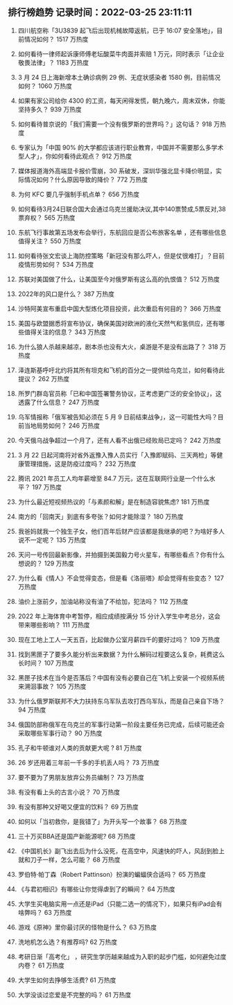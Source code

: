 
## 排行榜趋势 记录时间：2022-03-25 23:11:11
  
  1. 四川航空称「3U3839 起飞后出现机械故障返航，已于 16:07 安全落地」，目前情况如何？ 1517 万热度
    
  2. 如何看待一律师起诉康师傅老坛酸菜牛肉面并索赔 1 万元，同时表示「让企业敬畏法律」？ 1183 万热度
    
  3. 3 月 24 日上海新增本土确诊病例 29 例、无症状感染者 1580 例，目前情况如何？ 1060 万热度
    
  4. 如果有家公司给你 4300 的工资，每天闲得发慌，朝九晚六，周末双休，你能坚持多久？ 939 万热度
    
  5. 如何看待普京说的「我们需要一个没有俄罗斯的世界吗？」这句话？ 918 万热度
    
  6. 专家认为「中国 90% 的大学都应该进行职业教育，中国并不需要那么多学术型人才」，你如何看待此观点？ 912 万热度
    
  7. 媒体报道海外高端显卡报价雪崩，30 系破发，深圳华强北显卡降价明显，实际情况如何？什么原因导致的降价？ 772 万热度
    
  8. 为何 KFC 要几乎强制手机点单？ 656 万热度
    
  9. 如何看待3月24日联合国大会通过乌克兰援助决议,其中140票赞成,5票反对,38票弃权？ 565 万热度
    
  10. 东航飞行事故第五场发布会举行，东航回应是否公布旅客名单 ，还有哪些信息值得关注？ 550 万热度
    
  11. 如何看待张文宏谈上海防控策略「新冠没有那么吓人，但是仗很难打」？目前疫情形势如何？ 534 万热度
    
  12. 苏联对美国做了什么，让美国至今对俄罗斯有这么高的仇恨值？ 512 万热度
    
  13. 2022年的风口是什么？ 387 万热度
    
  14. 沙特阿美宣布重启中国大型炼化项目投资，此次重启有何目的？ 366 万热度
    
  15. 美国与欧盟据悉将宣布协议，确保美国对欧洲的液化天然气和氢供应，还有哪些值得关注的信息？ 343 万热度
    
  16. 为什么狼人杀越来越凉，剧本杀也没有大火，桌游是不是没有出路了？ 318 万热度
    
  17. 泽连斯基呼吁北约将其所有坦克和飞机的百分之一提供给乌克兰，如何看待此提议？ 262 万热度
    
  18. 所罗门群岛官员称「已和中国签署警务协议，正考虑更广泛的安全协议」，这透露了什么信息？ 247 万热度
    
  19. 乌军情报称「俄军被告知必须在 5 月 9 日前结束战争」，这一可能性大吗？目前当地局势如何？ 246 万热度
    
  20. 今天俄乌战争超过一个月了，还有人看不出俄已经败局已定吗？ 242 万热度
    
  21. 3 月 22 日起河南将对省外返豫入豫人员实行「入豫即赋码、三天两检」等健康管理措施，这是防疫过度吗？ 232 万热度
    
  22. 腾讯 2021 年员工人均年薪增至 84.7 万元，这在互联网行业是一个什么水平？ 197 万热度
    
  23. 为什么最近短视频热议的「与素颜和解」是在制造容貌焦虑? 181 万热度
    
  24. 南方的「回南天」到底有多夸张？如何才能除湿？ 180 万热度
    
  25. 我爸妈就我一个独生子女，他们百年后财产应该都是我继承的吧？为啥好多人说不一定呢？ 135 万热度
    
  26. 天问一号传回最新影像，并拍摄到美国毅力号火星车，有哪些看点？你有什么想说的？ 129 万热度
    
  27. 为什么看《情人》不会觉得变态，但是看《洛丽塔》却会觉得有些变态？ 127 万热度
    
  28. 油价上涨前夕，加油站称没有油了不给加，犯法吗？ 112 万热度
    
  29. 2022 年上海体育中考暂停，相应成绩按满分 15 分计入学生中考总分，这会带来哪些影响？ 111 万热度
    
  30. 现在工地上工人一天五百，比起做办公室月薪四千的要好过吗？ 109 万热度
    
  31. 找到黑匣子了要多久能分析出来数据？为什么解码过程要这么复杂，耗费这么长时间？ 107 万热度
    
  32. 黑匣子技术在当今是否落后？中国有没有必要自己在飞机上安装一个视频系统来溯洄事故？ 105 万热度
    
  33. 为什么俄罗斯联邦不大力扶持东乌军队去攻打西乌军队，而是自己亲自下场？ 94 万热度
    
  34. 俄国防部称俄军在乌克兰的军事行动第一阶段主要任务已完成，后续可能还会采取哪些军事行动？ 90 万热度
    
  35. 孔子和牛顿谁对人类的贡献更大呢 ? 81 万热度
    
  36. 26 岁还用着三年前一千多的手机丢人吗？ 73 万热度
    
  37. 要不要为了男朋友放弃公务员编制？ 73 万热度
    
  38. 有没有看上头的古言小说？ 70 万热度
    
  39. 有没有那种又好喝又便宜的饮料？ 69 万热度
    
  40. 如何以「当初救你，是我错了」为开头写一个故事？ 68 万热度
    
  41. 三十万买BBA还是国产新能源呢? 68 万热度
    
  42. 《中国机长》副飞出去后为什么没死，在高空中，风速快的吓人，风刮到脸上就和刀子一样，怎么可能？ 68 万热度
    
  43. 罗伯特·帕丁森（Robert Pattinson）扮演的蝙蝠侠合适吗？ 65 万热度
    
  44. 《与君初相识》有哪些让你觉得虐到了的瞬间？ 64 万热度
    
  45. 大学生买电脑实用一点还是iPad（只能二选一的情况下），如果只有iPad会有啥弊吗？ 63 万热度
    
  46. 游戏《原神》里你最讨厌的怪物是什么？ 63 万热度
    
  47. 洗地机怎么选？有推荐吗? 62 万热度
    
  48. 考研日渐「高考化」 ，研究生学历越来越成为入职的起步门槛，如何避免过度内卷？ 61 万热度
    
  49. 大学生如何去挣够生活费? 61 万热度
    
  50. 大学没谈过恋爱是不完整的吗？ 61 万热度
    